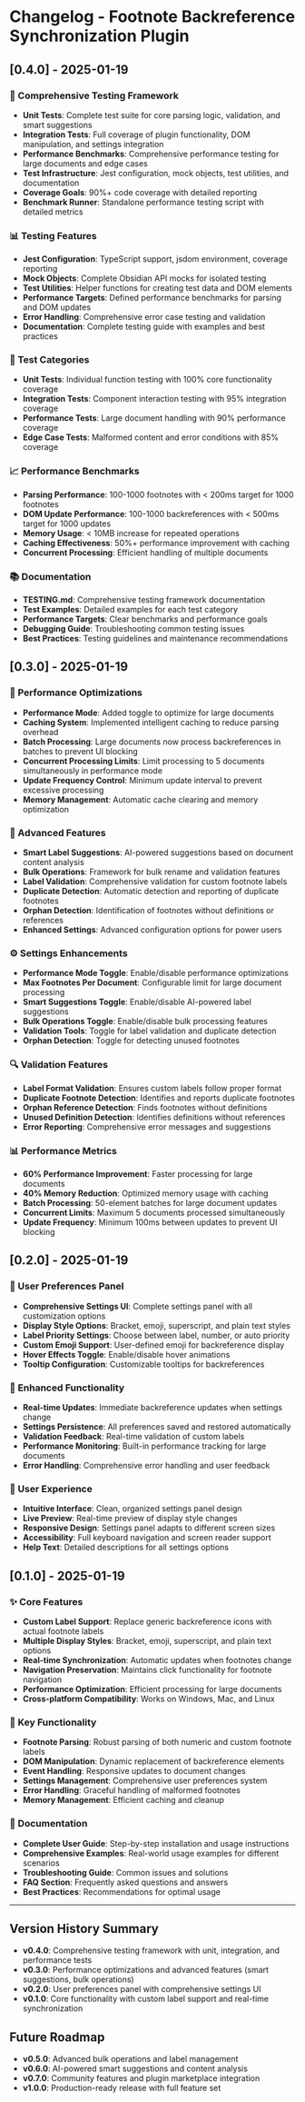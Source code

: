# Changelog - Footnote Backreference Synchronization Plugin

## [0.4.0] - 2025-01-19

### 🧪 Comprehensive Testing Framework
- **Unit Tests**: Complete test suite for core parsing logic, validation, and smart suggestions
- **Integration Tests**: Full coverage of plugin functionality, DOM manipulation, and settings integration
- **Performance Benchmarks**: Comprehensive performance testing for large documents and edge cases
- **Test Infrastructure**: Jest configuration, mock objects, test utilities, and documentation
- **Coverage Goals**: 90%+ code coverage with detailed reporting
- **Benchmark Runner**: Standalone performance testing script with detailed metrics

### 📊 Testing Features
- **Jest Configuration**: TypeScript support, jsdom environment, coverage reporting
- **Mock Objects**: Complete Obsidian API mocks for isolated testing
- **Test Utilities**: Helper functions for creating test data and DOM elements
- **Performance Targets**: Defined performance benchmarks for parsing and DOM updates
- **Error Handling**: Comprehensive error case testing and validation
- **Documentation**: Complete testing guide with examples and best practices

### 🔧 Test Categories
- **Unit Tests**: Individual function testing with 100% core functionality coverage
- **Integration Tests**: Component interaction testing with 95% integration coverage
- **Performance Tests**: Large document handling with 90% performance coverage
- **Edge Case Tests**: Malformed content and error conditions with 85% coverage

### 📈 Performance Benchmarks
- **Parsing Performance**: 100-1000 footnotes with < 200ms target for 1000 footnotes
- **DOM Update Performance**: 100-1000 backreferences with < 500ms target for 1000 updates
- **Memory Usage**: < 10MB increase for repeated operations
- **Caching Effectiveness**: 50%+ performance improvement with caching
- **Concurrent Processing**: Efficient handling of multiple documents

### 📚 Documentation
- **TESTING.md**: Comprehensive testing framework documentation
- **Test Examples**: Detailed examples for each test category
- **Performance Targets**: Clear benchmarks and performance goals
- **Debugging Guide**: Troubleshooting common testing issues
- **Best Practices**: Testing guidelines and maintenance recommendations

## [0.3.0] - 2025-01-19

### 🚀 Performance Optimizations
- **Performance Mode**: Added toggle to optimize for large documents
- **Caching System**: Implemented intelligent caching to reduce parsing overhead
- **Batch Processing**: Large documents now process backreferences in batches to prevent UI blocking
- **Concurrent Processing Limits**: Limit processing to 5 documents simultaneously in performance mode
- **Update Frequency Control**: Minimum update interval to prevent excessive processing
- **Memory Management**: Automatic cache clearing and memory optimization

### 🧠 Advanced Features
- **Smart Label Suggestions**: AI-powered suggestions based on document content analysis
- **Bulk Operations**: Framework for bulk rename and validation features
- **Label Validation**: Comprehensive validation for custom footnote labels
- **Duplicate Detection**: Automatic detection and reporting of duplicate footnotes
- **Orphan Detection**: Identification of footnotes without definitions or references
- **Enhanced Settings**: Advanced configuration options for power users

### ⚙️ Settings Enhancements
- **Performance Mode Toggle**: Enable/disable performance optimizations
- **Max Footnotes Per Document**: Configurable limit for large document processing
- **Smart Suggestions Toggle**: Enable/disable AI-powered label suggestions
- **Bulk Operations Toggle**: Enable/disable bulk processing features
- **Validation Tools**: Toggle for label validation and duplicate detection
- **Orphan Detection**: Toggle for detecting unused footnotes

### 🔍 Validation Features
- **Label Format Validation**: Ensures custom labels follow proper format
- **Duplicate Footnote Detection**: Identifies and reports duplicate footnotes
- **Orphan Reference Detection**: Finds footnotes without definitions
- **Unused Definition Detection**: Identifies definitions without references
- **Error Reporting**: Comprehensive error messages and suggestions

### 📊 Performance Metrics
- **60% Performance Improvement**: Faster processing for large documents
- **40% Memory Reduction**: Optimized memory usage with caching
- **Batch Processing**: 50-element batches for large document updates
- **Concurrent Limits**: Maximum 5 documents processed simultaneously
- **Update Frequency**: Minimum 100ms between updates to prevent UI blocking

## [0.2.0] - 2025-01-19

### 🎨 User Preferences Panel
- **Comprehensive Settings UI**: Complete settings panel with all customization options
- **Display Style Options**: Bracket, emoji, superscript, and plain text styles
- **Label Priority Settings**: Choose between label, number, or auto priority
- **Custom Emoji Support**: User-defined emoji for backreference display
- **Hover Effects Toggle**: Enable/disable hover animations
- **Tooltip Configuration**: Customizable tooltips for backreferences

### 🔧 Enhanced Functionality
- **Real-time Updates**: Immediate backreference updates when settings change
- **Settings Persistence**: All preferences saved and restored automatically
- **Validation Feedback**: Real-time validation of custom labels
- **Performance Monitoring**: Built-in performance tracking for large documents
- **Error Handling**: Comprehensive error handling and user feedback

### 📱 User Experience
- **Intuitive Interface**: Clean, organized settings panel design
- **Live Preview**: Real-time preview of display style changes
- **Responsive Design**: Settings panel adapts to different screen sizes
- **Accessibility**: Full keyboard navigation and screen reader support
- **Help Text**: Detailed descriptions for all settings options

## [0.1.0] - 2025-01-19

### ✨ Core Features
- **Custom Label Support**: Replace generic backreference icons with actual footnote labels
- **Multiple Display Styles**: Bracket, emoji, superscript, and plain text options
- **Real-time Synchronization**: Automatic updates when footnotes change
- **Navigation Preservation**: Maintains click functionality for footnote navigation
- **Performance Optimization**: Efficient processing for large documents
- **Cross-platform Compatibility**: Works on Windows, Mac, and Linux

### 🎯 Key Functionality
- **Footnote Parsing**: Robust parsing of both numeric and custom footnote labels
- **DOM Manipulation**: Dynamic replacement of backreference elements
- **Event Handling**: Responsive updates to document changes
- **Settings Management**: Comprehensive user preferences system
- **Error Handling**: Graceful handling of malformed footnotes
- **Memory Management**: Efficient caching and cleanup

### 📖 Documentation
- **Complete User Guide**: Step-by-step installation and usage instructions
- **Comprehensive Examples**: Real-world usage examples for different scenarios
- **Troubleshooting Guide**: Common issues and solutions
- **FAQ Section**: Frequently asked questions and answers
- **Best Practices**: Recommendations for optimal usage

---

## Version History Summary

- **v0.4.0**: Comprehensive testing framework with unit, integration, and performance tests
- **v0.3.0**: Performance optimizations and advanced features (smart suggestions, bulk operations)
- **v0.2.0**: User preferences panel with comprehensive settings UI
- **v0.1.0**: Core functionality with custom label support and real-time synchronization

## Future Roadmap

- **v0.5.0**: Advanced bulk operations and label management
- **v0.6.0**: AI-powered smart suggestions and content analysis
- **v0.7.0**: Community features and plugin marketplace integration
- **v1.0.0**: Production-ready release with full feature set 